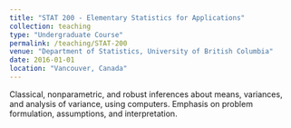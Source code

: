 ```yaml
---
title: "STAT 200 - Elementary Statistics for Applications"
collection: teaching
type: "Undergraduate Course"
permalink: /teaching/STAT-200
venue: "Department of Statistics, University of British Columbia"
date: 2016-01-01
location: "Vancouver, Canada"
---
```


Classical, nonparametric, and robust inferences about means, variances, and analysis of variance, using computers. Emphasis on problem formulation, assumptions, and interpretation.